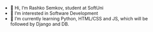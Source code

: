 - 👋 Hi, I’m Rashko Semkov, student at SoftUni
- 👀 I’m interested in Software Development
- 🌱 I’m currently learning Python, HTML/CSS and JS, which will be followed by Django and DB.
  
<!---
rsemkov/rsemkov is a ✨ special ✨ repository because its `README.md` (this file) appears on your GitHub profile.
You can click the Preview link to take a look at your changes.
--->
